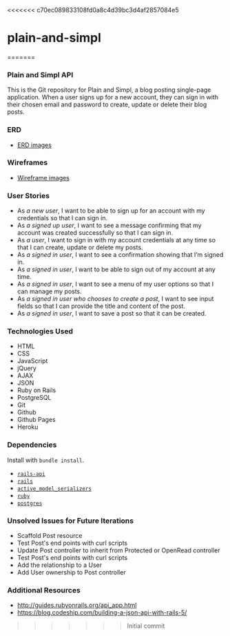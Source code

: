 <<<<<<< c70ec089833108fd0a8c4d39bc3d4af2857084e5
# plain-and-simpl
=======
### Plain and Simpl API

This is the Git repository for Plain and Simpl, a blog posting single-page application. When a user signs up for a new account, they can sign in with their chosen email and password to create, update or delete their blog posts.

### ERD
- [ERD images](https://imgur.com/a/oVoGR)

### Wireframes
- [Wireframe images](https://imgur.com/a/4DSD7)

### User Stories
- As _a new user_, I want to be able to sign up for an account with my credentials so that I can sign in.
- As _a signed up user_, I want to see a message confirming that my account was created successfully so that I can sign in.
- As _a user_, I want to sign in with my account credentials at any time so that I can create, update or delete my posts.
- As _a signed in user_, I want to see a confirmation showing that I’m signed in.
- As _a signed in user_, I want to be able to sign out of my account at any time.
- As _a signed in user_, I want to see a menu of my user options so that I can manage my posts.
- As _a signed in user who chooses to create a post_, I want to see input fields so that I can provide the title and content of the post.
- As _a signed in user_, I want to save a post so that it can be created.

### Technologies Used
- HTML
- CSS
- JavaScript
- jQuery
- AJAX
- JSON
- Ruby on Rails
- PostgreSQL
- Git
- Github
- Github Pages
- Heroku

### Dependencies
Install with `bundle install`.

-   [`rails-api`](https://github.com/rails-api/rails-api)
-   [`rails`](https://github.com/rails/rails)
-   [`active_model_serializers`](https://github.com/rails-api/active_model_serializers)
-   [`ruby`](https://www.ruby-lang.org/en/)
-   [`postgres`](http://www.postgresql.org)

### Unsolved Issues for Future Iterations
- Scaffold Post resource
- Test Post's end points with curl scripts
- Update Post controller to inherit from Protected or OpenRead controller
- Test Post's end points with curl scripts
- Add the relationship to a User
- Add User ownership to Post controller

### Additional Resources
- http://guides.rubyonrails.org/api_app.html
- https://blog.codeship.com/building-a-json-api-with-rails-5/
>>>>>>> Initial commit
